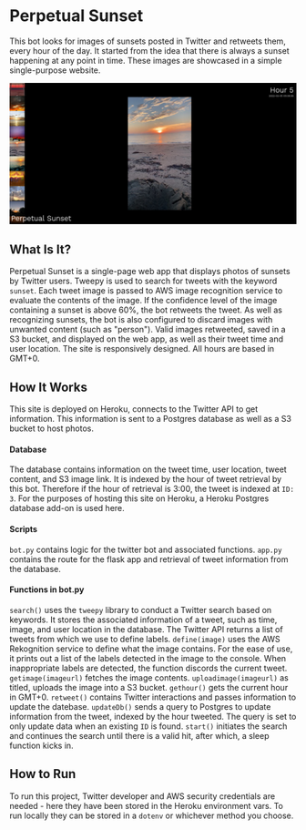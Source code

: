 # Perpetual Sunset

This bot looks for images of sunsets posted in Twitter and retweets them, every hour of the day. It started from the idea that there is always a sunset happening at any point in time. These images are showcased in a simple single-purpose website.

![Perpetual Sunset](/static/images/00-perpetualSunset.png)

## What Is It?

Perpetual Sunset is a single-page web app that displays photos of sunsets by Twitter users. Tweepy is used to search for tweets with the keyword `sunset`. Each tweet image is passed to AWS image recognition service to evaluate the contents of the image. If the confidence level of the image containing a sunset is above 60%, the bot retweets the tweet. As well as recognizing sunsets, the bot is also configured to discard images with unwanted content (such as "person"). Valid images retweeted, saved in a S3 bucket, and displayed on the web app, as well as their tweet time and user location. The site is responsively designed. All hours are based in GMT+0.

## How It Works

This site is deployed on Heroku, connects to the Twitter API to get information. This information is sent to a Postgres database as well as a S3 bucket to host photos.

#### Database

The database contains information on the tweet time, user location, tweet content, and S3 image link. It is indexed by the hour of tweet retrieval by this bot. Therefore if the hour of retrieval is 3:00, the tweet is indexed at `ID: 3`. For the purposes of hosting this site on Heroku, a Heroku Postgres database add-on is used here.

#### Scripts

`bot.py` contains logic for the twitter bot and associated functions.
`app.py` contains the route for the flask app and retrieval of tweet information from the database.

#### Functions in bot.py

`search()` uses the `tweepy` library to conduct a Twitter search based on keywords. It stores the associated information of a tweet, such as time, image, and user location in the database. The Twitter API returns a list of tweets from which we use to define labels.
`define(image)` uses the AWS Rekognition service to define what the image contains. For the ease of use, it prints out a list of the labels detected in the image to the console. When inappropriate labels are detected, the function discords the current tweet.
`getimage(imageurl)` fetches the image contents.
`uploadimage(imageurl)` as titled, uploads the image into a S3 bucket.
`gethour()` gets the current hour in GMT+0.
`retweet()` contains Twitter interactions and passes information to update the datebase.
`updateDb()` sends a query to Postgres to update information from the tweet, indexed by the hour tweeted. The query is set to only update data when an existing `ID` is found.
`start()` initiates the search and continues the search until there is a valid hit, after which, a sleep function kicks in.

## How to Run

To run this project, Twitter developer and AWS security credentials are needed - here they have been stored in the Heroku environment vars. To run locally they can be stored in a `dotenv` or whichever method you choose.
